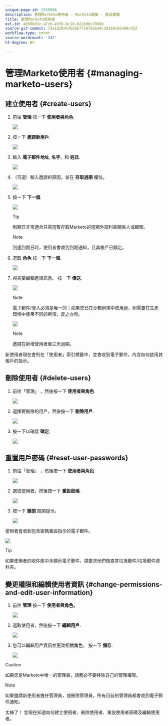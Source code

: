 ```yaml
---
unique-page-id: 2359906
description: 管理Marketo使用者 — Marketo檔案 — 產品檔案
title: 管理Marketo使用者
exl-id: 40506d3c-a7cb-45fb-bc10-021bd0c70806
source-git-commit: 72e1d29347bd5b77107da1e9c30169cb6490c432
workflow-type: tm+mt
source-wordcount: '342'
ht-degree: 0%

---
```


# 管理Marketo使用者 {#managing-marketo-users}

## 建立使用者 {#create-users}

1. 前往 **管理** 按一下 **使用者與角色**.

   ![](assets/image2014-9-9-11-3a34-3a58.png)

1. 按一下 **邀請新用戶**.

   ![](assets/image2014-9-9-11-3a35-3a15.png)

1. 輸入 **電子郵件地址**, **名字**，和 **姓氏**.

   ![](assets/image2016-5-24-9-3a45-3a30.png)

1. （可選）輸入邀請的原因，並在 **存取過期** 欄位。

   ![](assets/image2016-6-29-15-3a52-3a18.png)

1. 按一下 **下一個**.

   ![](assets/image2016-5-24-9-3a58-3a10.png)

   >[!TIP]
   >
   >到期日非常適合只需短暫存取Marketo的短期外部利害關係人或顧問。

   >[!NOTE]
   >
   >到達到期日時，使用者會收到到期通知，且其帳戶已鎖定。

1. 選取 **角色** 按一下 **下一個**.

   ![](assets/image2016-5-24-10-3a1-3a33.png)

1. 視需要編輯邀請訊息。 按一下 **傳送**.

   ![](assets/image2016-5-24-10-3a3-3a56.png)

   >[!NOTE]
   >
   >電子郵件/登入必須是唯一的；如果您已在沙箱例項中使用過，則需要在生產環境中使用不同的例項，反之亦然。

   ![](assets/image2016-5-24-10-3a21-3a57.png)

   >[!NOTE]
   >
   >邀請在新增使用者後三天過期。

新使用者現在會列在「使用者」索引標籤中，並會收到電子郵件，內含如何啟用其帳戶的指示。

## 刪除使用者 {#delete-users}

1. 前往「管理」 ，然後按一下 **使用者與角色**.

   ![](assets/image2014-9-9-11-3a36-3a21.png)

1. 選擇要刪除的用戶，然後按一下 **刪除用戶**.

   ![](assets/image2014-9-9-11-3a36-3a36.png)

1. 按一下以確認 **確定**.

   ![](assets/image2014-9-9-11-3a36-3a51.png)

## 重置用戶密碼 {#reset-user-passwords}

1. 前往「管理」 ，然後按一下 **使用者與角色**.

   ![](assets/image2014-9-9-11-3a41-3a0.png)

1. 選取使用者，然後按一下 **重設密碼**.

   ![](assets/image2014-9-9-11-3a41-3a19.png)

1. 按一下 **關閉** 關閉提示。

   ![](assets/image2014-9-9-11-3a41-3a50.png)

使用者會收到包含密碼重設指示的電子郵件。

![](assets/image2014-9-9-11-3a45-3a53.png)

>[!TIP]
>
>如果使用者的收件匣中未顯示電子郵件，請要求他們檢查其垃圾郵件/垃圾郵件資料夾。

## 變更權限和編輯使用者資訊 {#change-permissions-and-edit-user-information}

1. 前往 **管理** 按一下 **使用者與角色。**

   ![](assets/image2014-9-9-11-3a37-3a5.png)

1. 選取使用者，然後按一下 **編輯用戶**.

   ![](assets/image2014-9-9-11-3a37-3a16.png)

1. 您可以編輯用戶資訊並更改相關角色。 按一下 **儲存**.

   ![](assets/image2014-9-9-11-3a37-3a31.png)

>[!CAUTION]
>
>如果您是Marketo中唯一的管理員，請務必不要移除自己的管理權限。

>[!NOTE]
>
>如果邀請新使用者擔任管理員，或刪除管理員，所有目前的管理員都會收到電子郵件通知。

太棒了！ 您現在知道如何建立使用者、刪除使用者、重設使用者密碼及編輯使用者。
